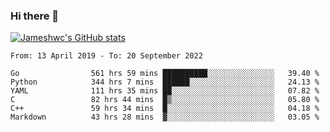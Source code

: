 ### Hi there 👋

[![Jameshwc's GitHub stats](https://github-readme-stats.vercel.app/api?username=jameshwc)](https://github.com/anuraghazra/github-readme-stats)

<!--START_SECTION:waka-->

```text
From: 13 April 2019 - To: 20 September 2022

Go                561 hrs 59 mins ██████████░░░░░░░░░░░░░░░   39.40 %
Python            344 hrs 7 mins  ██████░░░░░░░░░░░░░░░░░░░   24.13 %
YAML              111 hrs 35 mins ██░░░░░░░░░░░░░░░░░░░░░░░   07.82 %
C                 82 hrs 44 mins  █▒░░░░░░░░░░░░░░░░░░░░░░░   05.80 %
C++               59 hrs 34 mins  █░░░░░░░░░░░░░░░░░░░░░░░░   04.18 %
Markdown          43 hrs 28 mins  ▓░░░░░░░░░░░░░░░░░░░░░░░░   03.05 %
```

<!--END_SECTION:waka-->